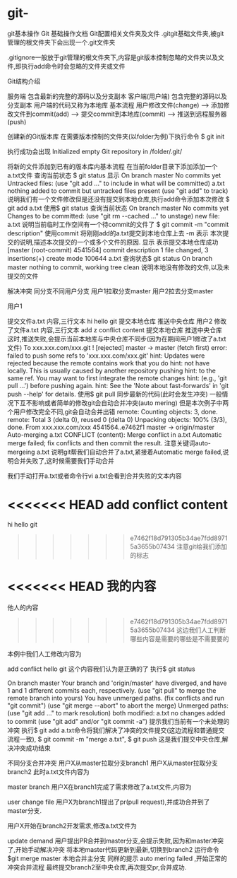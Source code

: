 # git-
git基本操作
Git 基础操作文档
Git配置相关文件夹及文件
.gitgit基础文件夹,被git管理的根文件夹下会出现一个.git文件夹

.gitignore一般放于git管理的根文件夹下,内容是git版本控制忽略的文件夹以及文件,即执行add命令时会忽略的文件夹或文件

Git结构介绍


服务端
包含最新的完整的源码以及分支副本
客户端(用户端)
包含完整的源码以及分支副本
用户端的代码又称为本地库
基本流程
用户修改文件(change) —> 添加修改文件到commit(add) —-> 提交commit到本地库(commit) —-> 推送到远程服务器(push)

创建新的Git版本库
在需要版本控制的文件夹(以folder为例)下执行命令
$ git init

执行成功会出现
Initialized empty Git repository in /folder/.git/

将新的文件添加到已有的版本库内基本流程
在当前folder目录下添加添加一个a.txt文件
查询当前状态
$ git status
显示
On branch master
No commits yet
Untracked files:
  (use "git add <file>..." to include in what will be committed)
    a.txt
nothing added to commit but untracked files present (use "git add" to track)
说明我们有一个文件修改但是还没有提交到本地仓库,执行add命令添加本次修改
$ git add a.txt
使用$ git status 查询当前状态
On branch master
No commits yet
Changes to be committed:
  (use "git rm --cached <file>..." to unstage)
    new file:   a.txt
说明当前临时工作空间有一个待commit的文件了
$ git commit -m "commit description"
使用commit 将刚刚add的a.txt提交到本地仓库上去 -m 表示 本次提交的说明,描述本次提交的一个或多个文件的原因.
显示 表示提交本地仓库成功
[master (root-commit) 4541564] commit description
 1 file changed, 3 insertions(+)
 create mode 100644 a.txt
查询状态$ git status
On branch master
nothing to commit, working tree clean
说明本地没有修改的文件,以及未提交的文件

解决冲突
同分支不同用户分支
用户1拉取分支master
用户2拉去分支master

用户1

提交文件a.txt
内容,三行文本
hi
hello
git
提交本地仓库
推送中央仓库
用户2
修改了文件a.txt
内容,三行文本
add z
conflict 
content
提交本地仓库
推送中央仓库
这时,推送失败,会提示当前本地库与中央仓库不同步(因为在期间用户1修改了a.txt文件)
To xxx.xxx.com/xxx.git
! [rejected]        master -> master (fetch first)
error: failed to push some refs to 'xxx.xxx.com/xxx.git'
hint: Updates were rejected because the remote contains work that you do
hint: not have locally. This is usually caused by another repository pushing
hint: to the same ref. You may want to first integrate the remote changes
hint: (e.g., 'git pull ...') before pushing again.
hint: See the 'Note about fast-forwards' in 'git push --help' for details.
使用$ git pull 同步最新的代码(此时会发生冲突)
一般情况下互不影响或者简单的修改git会自动合并冲突(auto mering)
但是本次例子中两个用户修改完全不同,git会自动合并出错
remote: Counting objects: 3, done.
remote: Total 3 (delta 0), reused 0 (delta 0)
Unpacking objects: 100% (3/3), done.
From xxx.xxx.com/xxx
4541564..e7462f1  master     -> origin/master
Auto-merging a.txt
CONFLICT (content): Merge conflict in a.txt
Automatic merge failed; fix conflicts and then commit the result.
注意关键词auto-mergeing a.txt 说明git帮我们自动合并了a.txt,紧接着Automatic merge failed,说明合并失败了,这时候需要我们手动合并

我们手动打开a.txt或者命令行vi a.txt会看到合并失败的文本内容

<<<<<<< HEAD
add 
conflict 
content
=======
hi
hello
git
>>>>>>> e7462f18d791305b34ae7fdd89715a3655b07434
注意git给我们添加的标志

<<<<<<< HEAD
我的内容
=======
 他人的内容
>>>>>>> e7462f18d791305b34ae7fdd89715a3655b07434
这边我们人工判断哪些内容是需要的哪些是不需要要的

本例中我们人工修改内容为

add 
conflict 
hello
git
这个内容我们认为是正确的了
执行$ git status

On branch master
Your branch and 'origin/master' have diverged,
and have 1 and 1 different commits each, respectively.
  (use "git pull" to merge the remote branch into yours)
You have unmerged paths.
  (fix conflicts and run "git commit")
  (use "git merge --abort" to abort the merge)
Unmerged paths:
  (use "git add <file>..." to mark resolution)
    both modified:   a.txt
no changes added to commit (use "git add" and/or "git commit -a")
提示我们当前有一个未处理的冲突
执行$ git add a.txt命令将我们解决了冲突的文件提交(这边流程和普通提交流程一致), $ git commit -m "merge a.txt", $ git push
这是我们提交中央仓库,解决冲突成功结束

不同分支合并冲突
用户X从master拉取分支branch1
用户X从master拉取分支branch2
此时a.txt文件内容为

master
branch
用户X在branch1完成了需求修改了a.txt文件,内容为

user
change
file
用户X为branch1提出了pr(pull request),并成功合并到了master分支.

用户X开始在branch2开发需求,修改a.txt文件为

update
demand
用户提出PR合并到master分支,会提示失败,因为和master冲突了,开始手动解决冲突
将本地master代码更新到最新,切换到branch2
运行命令$git merge master 本地合并主分支
同样的提示 auto mering failed ,开始正常的冲突合并流程
最终提交branch2至中央仓库,再次提交pr,合并成功.
